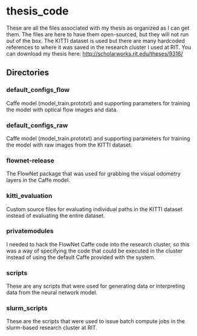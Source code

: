 # thesis_code

These are all the files associated with my thesis as organized as I can get them. The files are here to have them open-sourced, but they will not run out of the box. The KITTI dataset is used but there are many hardcoded references to where it was saved in the research cluster I used at RIT. You can download my thesis here: http://scholarworks.rit.edu/theses/9316/

## Directories

### default_configs_flow

Caffe model (model_train.prototxt) and supporting parameters for training the model with optical flow images and data.

### default_configs_raw

Caffe model (model_train.prototxt) and supporting parameters for training the model with raw images from the KITTI dataset.

### flownet-release

The FlowNet package that was used for grabbing the visual odometry layers in the Caffe model.

### kitti_evaluation

Custom source files for evaluating individual paths in the KITTI dataset instead of evaluating the entire dataset.

### privatemodules

I needed to hack the FlowNet Caffe code into the research cluster, so this was a way of specifying the code that could be executed in the cluster instead of using the default Caffe provided with the system.

### scripts

These are any scripts that were used for generating data or interpreting data from the neural network model.

### slurm_scripts

These are the scripts that were used to issue batch compute jobs in the slurm-based research cluster at RIT.

